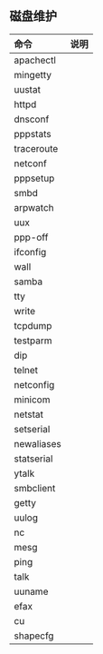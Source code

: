 
## 磁盘维护

| 命令 | 说明 |
| :--- | :--- |
| apachectl | |
| mingetty | |
| uustat | |
| httpd | |
| dnsconf | |
| pppstats | |
| traceroute | |
| netconf | |
| pppsetup | |
| smbd | |
| arpwatch | |
| uux | |
| ppp-off |  |
| ifconfig | |
| wall | |
| samba | |
| tty | |
| write | |
| tcpdump | |
| testparm | |
| dip | |
| telnet | |
| netconfig | |
| minicom | |
| netstat | |
| setserial | |
| newaliases | |
| statserial | |
| ytalk | |
| smbclient | |
| getty | |
| uulog | |
| nc | |
| mesg | |
| ping | |
| talk | |
| uuname | |
| efax | |
| cu | |
| shapecfg | |
